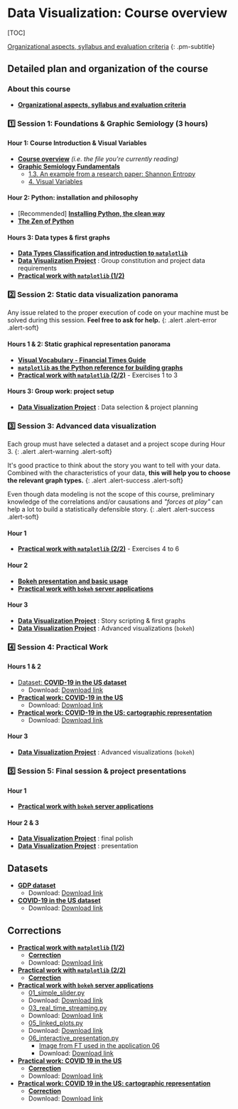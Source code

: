 # Data Visualization: Course overview


[TOC]

[Organizational aspects, syllabus and evaluation criteria](#detailed-plan-and-organization-of-the-course)
{: .pm-subtitle}


## Detailed plan and organization of the course

### About this course
- [**Organizational aspects, syllabus and evaluation criteria**](session_0.md)

### 1️⃣ Session 1: Foundations & Graphic Semiology (3 hours)

<div class="card bg-base-100 shadow-xl mb-4">
  <div class="card-body">
    <h4 class="card-title">Hour 1: Course Introduction & Visual Variables</h4>
    <ul class="list-disc list-inside">
      <li><a href="00_plan.md"><strong>Course overview</strong></a> <em>(i.e. the file you're currently reading)</em></li>
      <li><a href="session_1_a.md"><strong>Graphic Semiology Fundamentals</strong></a>
        <ul class="list-disc list-inside pl-5">
          <li><a href="session_1_a0_shannon.md">1.3. An example from a research paper: Shannon Entropy</a></li>
          <li><a href="session_1_a1_visual.md">4. Visual Variables</a></li>
        </ul>
      </li>
    </ul>
  </div>
</div>

<div class="card bg-base-100 shadow-xl mb-4">
  <div class="card-body">
    <h4 class="card-title">Hour 2: Python: installation and philosophy</h4>
    <ul class="list-disc list-inside">
      <li><span class="text-base-content/60"> [Recommended] <a href="session_1_b.md"><strong>Installing Python, the clean way</strong></a> </span></li>
      <li><a href="session_1_c.md"><strong>The Zen of Python</strong></a></li>
    </ul>
  </div>
</div>

<div class="card bg-base-100 shadow-xl mb-4">
  <div class="card-body">
    <h4 class="card-title">Hours 3: Data types & first graphs</h4>
    <ul class="list-disc list-inside">
      <li><a href="session_1_d.md"><strong>Data Types Classification and introduction to <code>matplotlib</code></strong></a></li>
      <li><a href="session_1_e.md"><strong>Data Visualization Project</strong></a> : Group constitution and project data requirements</li>
      <li><a href="session_1_f.md"><strong>Practical work with <code>matplotlib</code> (1/2)</strong></a></li>
    </ul>
  </div>
</div>

### 2️⃣ Session 2: Static data visualization panorama

Any issue related to the proper execution of code on your machine must be solved during this session. **Feel free to ask for help.**
{: .alert .alert-error .alert-soft}

<div class="card bg-base-100 shadow-xl mb-4">
  <div class="card-body">
    <h4 class="card-title">Hours 1 & 2: Static graphical representation panorama</h4>
    <ul class="list-disc list-inside">
      <li><a href="session_2_a.md"><strong>Visual Vocabulary - Financial Times Guide</strong></a></li>
      <li><a href="session_2_b.md"><strong><code>matplotlib</code> as the Python reference for building graphs</strong></a></li>
      <li><a href="session_2_c.md"><strong>Practical work with <code>matplotlib</code> (2/2)</strong></a> - Exercises 1 to 3</li>
    </ul>
  </div>
</div>

<div class="card bg-base-100 shadow-xl mb-4">
  <div class="card-body">
    <h4 class="card-title">Hours 3: Group work: project setup</h4>
    <ul class="list-disc list-inside">
      <li><a href="session_1_e.md"><strong>Data Visualization Project</strong></a> : Data selection & project planning</li>
    </ul>
  </div>
</div>

### 3️⃣ Session 3: Advanced data visualization

Each group must have selected a dataset and a project scope during Hour 3.
{: .alert .alert-warning .alert-soft}

It's good practice to think about the story you want to tell with your data. Combined with the characteristics of your data, **this will help you to choose the relevant graph types.** 
{: .alert .alert-success .alert-soft}

Even though data modeling is not the scope of this course, preliminary knowledge of the correlations and/or causations and *"forces at play"* can help a lot to build a statistically defensible story.
{: .alert .alert-success .alert-soft}

<div class="card bg-base-100 shadow-xl mb-4">
  <div class="card-body">
    <h4 class="card-title">Hour 1</h4>
    <ul class="list-disc list-inside">
      <li><a href="session_2_c.md"><strong>Practical work with <code>matplotlib</code> (2/2)</strong></a> - Exercises 4 to 6</li>
    </ul>
  </div>
</div>

<div class="card bg-base-100 shadow-xl mb-4">
  <div class="card-body">
    <h4 class="card-title">Hour 2</h4>
    <ul class="list-disc list-inside">
      <li><a href="session_3_a.md"><strong>Bokeh presentation and basic usage</strong></a></li>
      <li><a href="session_3_b.md"><strong>Practical work with <code>bokeh</code> server applications</strong></a> </li>
    </ul>
  </div>
</div>

<div class="card bg-base-100 shadow-xl mb-4">
  <div class="card-body">
    <h4 class="card-title">Hour 3</h4>
    <ul class="list-disc list-inside">
      <li><a href="session_1_e.md"><strong>Data Visualization Project</strong></a> : Story scripting & first graphs</li>
      <li><a href="session_1_e.md"><strong>Data Visualization Project</strong></a> : Advanced visualizations (<code>bokeh</code>)</li>
    </ul>
  </div>
</div>

### 4️⃣ Session 4: Practical Work

<div class="card bg-base-100 shadow-xl mb-4">
  <div class="card-body">
    <h4 class="card-title">Hours 1 & 2</h4>
    <ul class="list-disc list-inside">
      <li><a href="files/us-states.csv">Dataset: <strong>COVID-19 in the US dataset</strong></a>
        <ul class="list-disc list-inside pl-5">
          <li>Download: <a download="" href="/pm/dataviz2/files/us-states.csv">Download link</a><br></li>
        </ul>
      </li>
      <li><a href="files/covid-graphs-statement.ipynb"><strong>Practical work: COVID-19 in the US</strong></a>
        <ul class="list-disc list-inside pl-5">
          <li>Download: <a download="" href="/pm/dataviz2/files/covid-graphs-statement.ipynb">Download link</a></li>
        </ul>
      </li>
      <li><a href="files/covid-maps-statement.ipynb"><strong>Practical work: COVID-19 in the US: cartographic representation</strong></a>
        <ul class="list-disc list-inside pl-5">
          <li>Download: <a download="" href="/pm/dataviz2/files/covid-maps-statement.ipynb">Download link</a></li>
        </ul>
      </li>
    </ul>
  </div>
</div>

<div class="card bg-base-100 shadow-xl mb-4">
  <div class="card-body">
    <h4 class="card-title">Hour 3</h4>
    <ul class="list-disc list-inside">
      <li><a href="session_1_e.md"><strong>Data Visualization Project</strong></a> : Advanced visualizations (<code>bokeh</code>)</li>
    </ul>
  </div>
</div>

### 5️⃣ Session 5: Final session & project presentations

<div class="card bg-base-100 shadow-xl mb-4">
  <div class="card-body">
    <h4 class="card-title">Hour 1</h4>
    <ul class="list-disc list-inside">
      <li><a href="session_3_b.md"><strong>Practical work with <code>bokeh</code> server applications</strong></a> </li>
    </ul>
  </div>
</div>

<div class="card bg-base-100 shadow-xl mb-4">
  <div class="card-body">
    <h4 class="card-title">Hour 2 & 3</h4>
    <ul class="list-disc list-inside">
      <li><a href="session_1_e.md"><strong>Data Visualization Project</strong></a> : final polish</li>
      <li><a href="session_1_e.md"><strong>Data Visualization Project</strong></a> : presentation</li>
    </ul>
  </div>
</div>

## Datasets

- [**GDP dataset**](files/gdp.csv)
    - Download: <a href="/pm/dataviz2/files/gdp.csv" download>Download link</a><br>
- [**COVID-19 in the US dataset**](files/us-states.csv)
    - Download: <a href="/pm/dataviz2/files/us-states.csv" download>Download link</a><br>

## Corrections

- [**Practical work with `matplotlib` (1/2)**](session_1_f.md)
    - [**Correction**](files/session_1_f.py)
    - Download: <a href="/pm/dataviz2/files/session_1_f.py" download>Download link</a>
- [**Practical work with `matplotlib` (2/2)**](session_2_c.md)
    - [**Correction**](session_2_c0correction.md)
- [**Practical work with `bokeh` server applications**](session_3_b.md) 
    - [01_simple_slider.py](files/bokeh_server_apps/01_simple_slider.py)<br>
    - Download: <a href="/pm/dataviz2/files/bokeh_server_apps/01_simple_slider.py" download>Download link</a><br>
    - [03_real_time_streaming.py](files/bokeh_server_apps/03_real_time_streaming.py)<br>
    - Download: <a href="/pm/dataviz2/files/bokeh_server_apps/03_real_time_streaming.py" download>Download link</a><br>
    - [05_linked_plots.py](files/bokeh_server_apps/05_linked_plots.py)<br>
    - Download: <a href="/pm/dataviz2/files/bokeh_server_apps/05_linked_plots.py" download>Download link</a><br>
    - [06_interactive_presentation.py](files/bokeh_server_apps/06_interactive_presentation.py)<br>
        - [Image from FT used in the application 06](files/bokeh_server_apps/visual-vocabulary-ft.png)<br>
        - Download: <a href="/pm/dataviz2/files/bokeh_server_apps/visual-vocabulary-ft.png" download>Download link</a><br>
- [**Practical work: COVID 19 in the US**](files/covid-graphs-statement.ipynb)
    - [**Correction**](files/covid-graphs-correction.ipynb)
    - Download: <a href="/pm/dataviz2/files/covid-graphs-correction.ipynb" download>Download link</a>
- [**Practical work: COVID 19 in the US: cartographic representation**](files/covid-maps-statement.ipynb.md)
    - [**Correction**](files/covid-maps-correction.ipynb)
    - Download: <a href="/pm/dataviz2/files/covid-maps-correction.ipynb" download>Download link</a>
